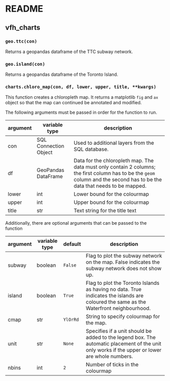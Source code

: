 # README

## vfh_charts

### `geo.ttc(con)`

Returns a geopandas dataframe of the TTC subway network.

### `geo.island(con)`

Returns a geopandas dataframe of the Toronto Island.

### `charts.chloro_map(con, df, lower, upper, title, **kwargs)`

This function creates a chloropleth map. It returns a matplotlib `fig` and `ax` object so that the map can continued be annotated and modified. 

The following arguments must be passed in order for the function to run.

|argument|variable type|description|
|-----|-----|-----|
con|SQL Connection Object|Used to additional layers from the SQL database.
df|GeoPandas DataFrame|Data for the chloropleth map. The data must only contain 2 columns; the first column has to be the `geom` column and the second has to be the data that needs to be mapped.
lower|int|Lower bound for the colourmap
upper|int|Upper bound for the colourmap
title|str|Text string for the title text

Additionally, there are optional arguments that can be passed to the function

|argument|variable type|default|description|
|-----|-----|-----|-----|
subway|boolean|`False`|Flag to plot the subway network on the map. False indicates the subway network does not show up.
island|boolean|`True`|Flag to plot the Toronto Islands as having no data. True indicates the islands are coloured the same as the Waterfront neighbourhood.
cmap|str|`YlOrRd`|String to specify colourmap for the map.
unit|str|`None`|Specifies if a unit should be added to the legend box. The automatic placement of the unit only works if the upper or lower are whole numbers.
nbins|int|`2`|Number of ticks in the colourmap 
